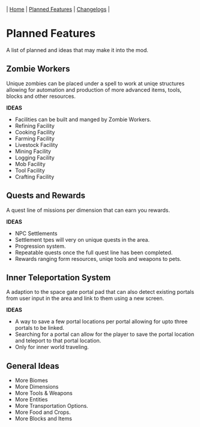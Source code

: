 | [Home](https://space-rift.github.io/SpaceRift) | [Planned Features](https://space-rift.github.io/SpaceRift/Planned-Features) | [Changelogs](https://space-rift.github.io/SpaceRift/Changelog) | 
# Planned Features
A list of planned and ideas that may make it into the mod.

## Zombie Workers
Unique zombies can be placed under a spell to work at uniqe structures allowing for automation and production of more advanced items, tools, blocks and other resources.  

**IDEAS**
- Facilities can be built and manged by Zombie Workers.
- Refining Facility
- Cooking Facility
- Farming Facility
- Livestock Facility
- Mining Facility
- Logging Facility
- Mob Facility
- Tool Facility
- Crafting Facility

## Quests and Rewards
A quest line of missions per dimension that can earn you rewards.

**IDEAS**
- NPC Settlements
- Settlement tpes will very on unique quests in the area.
- Progression system.
- Repeatable quests once the full quest line has been completed.
- Rewards ranging form resources, uniqe tools and weapons to pets.

## Inner Teleportation System
A adaption to the space gate portal pad that can also detect existing portals from user input in the area and link to them using a new screen.

**IDEAS**
- A way to save a few portal locations per portal allowing for upto three portals to be linked.
- Searching for a portal can allow for the player to save the portal location and teleport to that portal location.
- Only for inner world traveling.

## General Ideas
- More Biomes
- More Dimensions
- More Tools & Weapons
- More Entities
- More Transportation Options.
- More Food and Crops.
- More Blocks and Items

